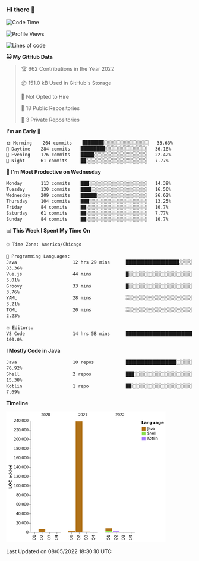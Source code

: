 ### Hi there 👋


<!--START_SECTION:waka-->
![Code Time](http://img.shields.io/badge/Code%20Time-2%2C237%20hrs%209%20mins-blue)

![Profile Views](http://img.shields.io/badge/Profile%20Views-0-blue)

![Lines of code](https://img.shields.io/badge/From%20Hello%20World%20I%27ve%20Written-259%20Thousand%20lines%20of%20code-blue)

**🐱 My GitHub Data** 

> 🏆 662 Contributions in the Year 2022
 > 
> 📦 151.0 kB Used in GitHub's Storage 
 > 
> 🚫 Not Opted to Hire
 > 
> 📜 18 Public Repositories 
 > 
> 🔑 3 Private Repositories  
 > 
**I'm an Early 🐤** 

```text
🌞 Morning    264 commits    ████████░░░░░░░░░░░░░░░░░   33.63% 
🌆 Daytime    284 commits    █████████░░░░░░░░░░░░░░░░   36.18% 
🌃 Evening    176 commits    █████░░░░░░░░░░░░░░░░░░░░   22.42% 
🌙 Night      61 commits     ██░░░░░░░░░░░░░░░░░░░░░░░   7.77%

```
📅 **I'm Most Productive on Wednesday** 

```text
Monday       113 commits    ███░░░░░░░░░░░░░░░░░░░░░░   14.39% 
Tuesday      130 commits    ████░░░░░░░░░░░░░░░░░░░░░   16.56% 
Wednesday    209 commits    ██████░░░░░░░░░░░░░░░░░░░   26.62% 
Thursday     104 commits    ███░░░░░░░░░░░░░░░░░░░░░░   13.25% 
Friday       84 commits     ██░░░░░░░░░░░░░░░░░░░░░░░   10.7% 
Saturday     61 commits     ██░░░░░░░░░░░░░░░░░░░░░░░   7.77% 
Sunday       84 commits     ██░░░░░░░░░░░░░░░░░░░░░░░   10.7%

```


📊 **This Week I Spent My Time On** 

```text
⌚︎ Time Zone: America/Chicago

💬 Programming Languages: 
Java                     12 hrs 29 mins      ████████████████████░░░░░   83.36% 
Vue.js                   44 mins             █░░░░░░░░░░░░░░░░░░░░░░░░   5.01% 
Groovy                   33 mins             █░░░░░░░░░░░░░░░░░░░░░░░░   3.76% 
YAML                     28 mins             ░░░░░░░░░░░░░░░░░░░░░░░░░   3.21% 
TOML                     20 mins             ░░░░░░░░░░░░░░░░░░░░░░░░░   2.23%

🔥 Editors: 
VS Code                  14 hrs 58 mins      █████████████████████████   100.0%

```

**I Mostly Code in Java** 

```text
Java                     10 repos            ███████████████████░░░░░░   76.92% 
Shell                    2 repos             ███░░░░░░░░░░░░░░░░░░░░░░   15.38% 
Kotlin                   1 repo              ██░░░░░░░░░░░░░░░░░░░░░░░   7.69%

```


**Timeline**

![Chart not found](https://raw.githubusercontent.com/powercasgamer/powercasgamer/master/charts/bar_graph.png) 


 Last Updated on 08/05/2022 18:30:10 UTC
<!--END_SECTION:waka-->
